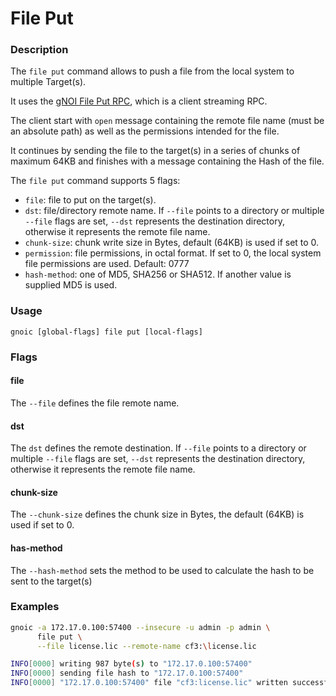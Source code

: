 # File Put

### Description

The `file put` command allows to push a file from the local system to multiple Target(s).

It uses the [gNOI File Put RPC](https://github.com/openconfig/gnoi/blob/master/file/file.proto#L52), which is a client streaming RPC.

The client start with `open` message containing the remote file name (must be an absolute path) as well as the permissions intended for the file.

It continues by sending the file to the target(s) in a series of chunks of maximum 64KB and finishes with a message containing the Hash of the file.

The `file put` command supports 5 flags:

- `file`: file to put on the target(s).
- `dst`: file/directory remote name. If `--file` points to a directory or multiple `--file` flags are set, `--dst` represents the destination directory, otherwise it represents the remote file name.
- `chunk-size`: chunk write size in Bytes, default (64KB) is used if set to 0.
- `permission`: file permissions, in octal format. If set to 0, the local system file permissions are used. Default: 0777
- `hash-method`: one of MD5, SHA256 or SHA512. If another value is supplied MD5 is used.

### Usage

`gnoic [global-flags] file put [local-flags]`

### Flags

#### file

The `--file` defines the file remote name.

#### dst

The `dst` defines the remote destination. If `--file` points to a directory or multiple `--file` flags are set, `--dst` represents the destination directory, otherwise it represents the remote file name.

#### chunk-size

The `--chunk-size` defines the chunk size in Bytes, the default (64KB) is used if set to 0.

#### has-method

The `--hash-method` sets the method to be used to calculate the hash to be sent to the target(s)

### Examples

```bash
gnoic -a 172.17.0.100:57400 --insecure -u admin -p admin \
      file put \
      --file license.lic --remote-name cf3:\license.lic
```

```bash
INFO[0000] writing 987 byte(s) to "172.17.0.100:57400"  
INFO[0000] sending file hash to "172.17.0.100:57400"    
INFO[0000] "172.17.0.100:57400" file "cf3:license.lic" written successfully 
```
